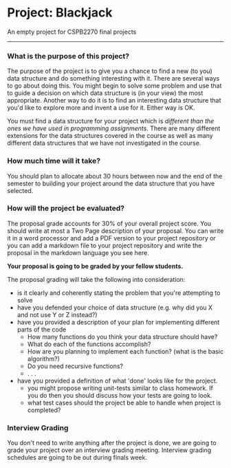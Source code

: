 ﻿# Project: Blackjack
An empty project for CSPB2270 final projects


<hr>

### What is the purpose of this project?
The purpose of the project is to give you a chance to find a new (to you) data structure and do something interesting with it. 
There are several ways to go about doing this. You might begin to solve some problem and use that to guide a decision on which data structure is (in your view) the most appropriate. Another way to do it is to find an interesting data structure that you'd like to explore more and invent a use for it. Either way is OK. 

You must find a data structure for your project which is *different than the ones we have used in programming assignments*. There are many different extensions for the data structures covered in the course as well as many different data structures that we have not investigated in the course.

### How much time will it take?
You should plan to allocate about 30 hours between now and the end of the semester to building your project around the data structure that you have selected.

### How will the project be evaluated?
The proposal grade accounts for 30% of your overall project score. You should write at most a Two Page description of your proposal.  You can write it in a word processor and add a PDF version to your project repository or you can add a markdown file to your project repository and write the proposal in the markdown language you see here. 

**Your proposal is going to be graded by your fellow students.**

The proposal grading will take the following into consideration:
* is it clearly and coherently stating the problem that you're attempting to solve
* have you defended your choice of data structure (e.g. why did you X and not use Y or Z instead?)
* have you provided a description of your plan for implementing different parts of the code
   * How many functions do you think your data structure should have? 
   * What do each of the functions accomplish?
   * How are you planning to implement each function? (what is the basic algorithm?)
   * Do you need recursive functions?
   *  . . .
* have you provided a definition of what 'done' looks like for the project. 
   * you might propose writing unit-tests similar to class homework. If you do then you should discuss how your tests are going to look.
   * what test cases should the project be able to handle when project is completed?

### Interview Grading
You don't need to write anything after the project is done, we are going to grade your project over an interview grading meeting. 
Interview grading schedules are going to be out during finals week.
